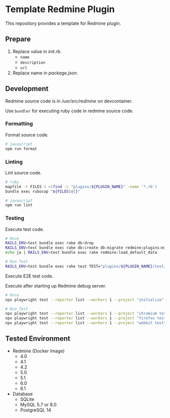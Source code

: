 # Template Redmine Plugin

This repository provides a template for Redmine plugin.

## Prepare

1. Replace value in *init.rb*.
   * `name`
   * `description`
   * `url`
2. Replace name in *package.json*.

## Development

Redmine source code is in */usr/src/redmine* on devcontainer.

Use `bundler` for executing ruby code in redmine source code.

### Formatting

Format source code.

```sh
# javascript
npm run format
```

### Linting

Lint source code.

```sh
# ruby
mapfile -t FILES < <(find -L "plugins/${PLUGIN_NAME}" -name '*.rb')
bundle exec rubocop "${FILES[@]}"

# javascript
npm run lint
```

### Testing

Execute test code.

```sh
# Once
RAILS_ENV=test bundle exec rake db:drop
RAILS_ENV=test bundle exec rake db:create db:migrate redmine:plugins:migrate
echo ja | RAILS_ENV=test bundle exec rake redmine:load_default_data

# Run Test
RAILS_ENV=test bundle exec rake test TEST="plugins/${PLUGIN_NAME}/test/**/*_test.rb"
```

Execute E2E test code.

Execute after starting up Redmine debug server.

```sh
# Once
npx playwright test --reporter list --workers 1 --project "initialize"

# Run Test
npx playwright test --reporter list --workers 1 --project "chromium test"
npx playwright test --reporter list --workers 1 --project "firefox test"
npx playwright test --reporter list --workers 1 --project "webkit test"
```

## Tested Environment

* Redmine (Docker Image)
  * 4.0
  * 4.1
  * 4.2
  * 5.0
  * 5.1
  * 6.0
  * 6.1
* Database
  * SQLite
  * MySQL 5.7 or 8.0
  * PostgreSQL 14
